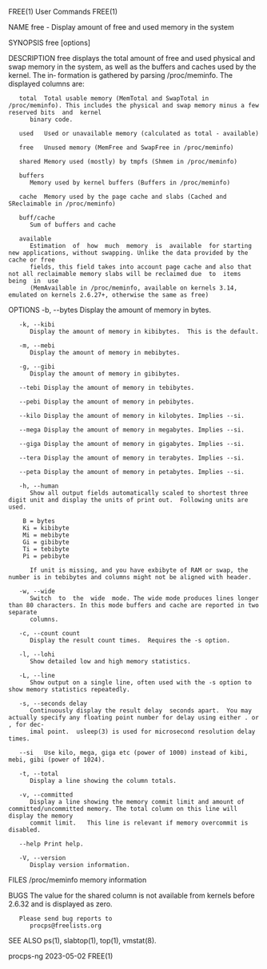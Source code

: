 FREE(1)									 User Commands								       FREE(1)

NAME
       free - Display amount of free and used memory in the system

SYNOPSIS
       free [options]

DESCRIPTION
       free  displays  the total amount of free and used physical and swap memory in the system, as well as the buffers and caches used by the kernel. The in‐
       formation is gathered by parsing /proc/meminfo. The displayed columns are:

       total  Total usable memory (MemTotal and SwapTotal in /proc/meminfo). This includes the physical and swap memory minus a few reserved bits  and	kernel
	      binary code.

       used   Used or unavailable memory (calculated as total - available)

       free   Unused memory (MemFree and SwapFree in /proc/meminfo)

       shared Memory used (mostly) by tmpfs (Shmem in /proc/meminfo)

       buffers
	      Memory used by kernel buffers (Buffers in /proc/meminfo)

       cache  Memory used by the page cache and slabs (Cached and SReclaimable in /proc/meminfo)

       buff/cache
	      Sum of buffers and cache

       available
	      Estimation  of  how  much	 memory	 is  available	for starting new applications, without swapping. Unlike the data provided by the cache or free
	      fields, this field takes into account page cache and also that not all reclaimable memory slabs will be reclaimed due  to	 items	being  in  use
	      (MemAvailable in /proc/meminfo, available on kernels 3.14, emulated on kernels 2.6.27+, otherwise the same as free)

OPTIONS
       -b, --bytes
	      Display the amount of memory in bytes.

       -k, --kibi
	      Display the amount of memory in kibibytes.  This is the default.

       -m, --mebi
	      Display the amount of memory in mebibytes.

       -g, --gibi
	      Display the amount of memory in gibibytes.

       --tebi Display the amount of memory in tebibytes.

       --pebi Display the amount of memory in pebibytes.

       --kilo Display the amount of memory in kilobytes. Implies --si.

       --mega Display the amount of memory in megabytes. Implies --si.

       --giga Display the amount of memory in gigabytes. Implies --si.

       --tera Display the amount of memory in terabytes. Implies --si.

       --peta Display the amount of memory in petabytes. Implies --si.

       -h, --human
	      Show all output fields automatically scaled to shortest three digit unit and display the units of print out.  Following units are used.

		B = bytes
		Ki = kibibyte
		Mi = mebibyte
		Gi = gibibyte
		Ti = tebibyte
		Pi = pebibyte

	      If unit is missing, and you have exbibyte of RAM or swap, the number is in tebibytes and columns might not be aligned with header.

       -w, --wide
	      Switch  to  the  wide  mode. The wide mode produces lines longer than 80 characters. In this mode buffers and cache are reported in two separate
	      columns.

       -c, --count count
	      Display the result count times.  Requires the -s option.

       -l, --lohi
	      Show detailed low and high memory statistics.

       -L, --line
	      Show output on a single line, often used with the -s option to show memory statistics repeatedly.

       -s, --seconds delay
	      Continuously display the result delay  seconds apart.  You may actually specify any floating point number for delay using either . or , for dec‐
	      imal point.  usleep(3) is used for microsecond resolution delay times.

       --si   Use kilo, mega, giga etc (power of 1000) instead of kibi, mebi, gibi (power of 1024).

       -t, --total
	      Display a line showing the column totals.

       -v, --committed
	      Display a line showing the memory commit limit and amount of committed/uncommitted memory. The total column on this line will display the memory
	      commit limit.   This line is relevant if memory overcommit is disabled.

       --help Print help.

       -V, --version
	      Display version information.

FILES
       /proc/meminfo
	      memory information

BUGS
       The value for the shared column is not available from kernels before 2.6.32 and is displayed as zero.

       Please send bug reports to
	      procps@freelists.org

SEE ALSO
       ps(1), slabtop(1), top(1), vmstat(8).

procps-ng								  2023-05-02								       FREE(1)
